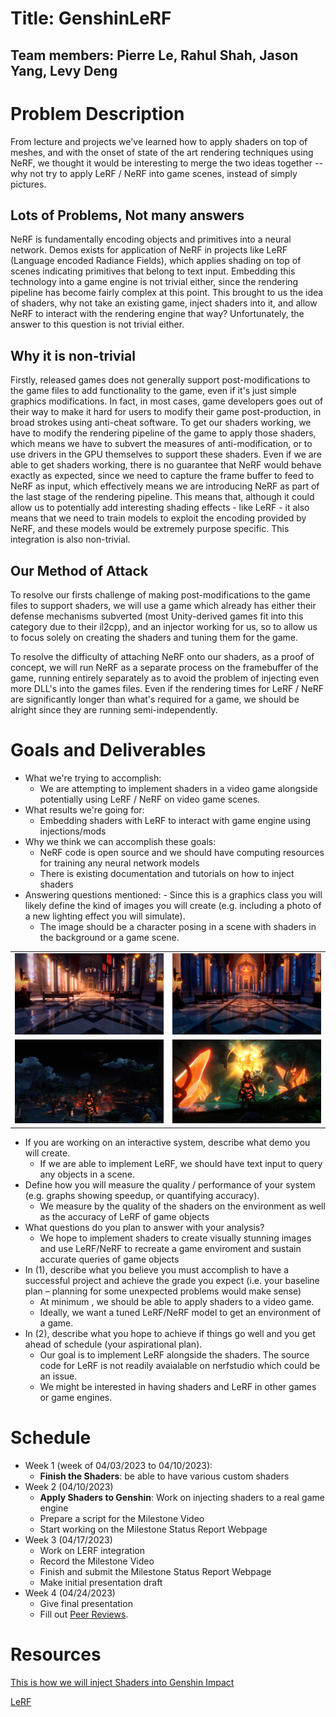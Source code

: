 # **Title:** GenshinLeRF

## **Team members:** Pierre Le, Rahul Shah, Jason Yang, Levy Deng


# Problem Description
From lecture and projects we've learned how to apply shaders on top of meshes, and with the onset of state of the art rendering techniques using NeRF, we thought it would be interesting to merge the two ideas together -- why not try to apply LeRF / NeRF into game scenes, instead of simply pictures.


## Lots of Problems, Not many answers
NeRF is fundamentally encoding objects and primitives into a neural network. Demos exists for application of NeRF in projects like LeRF (Language encoded Radiance Fields), which applies shading on top of scenes indicating primitives that belong to text input. Embedding this technology into a game engine is not trivial either, since the rendering pipeline has become fairly complex at this point. This brought to us the idea of shaders, why not take an existing game, inject shaders into it, and allow NeRF to interact with the rendering engine that way? Unfortunately, the answer to this question is not trivial either.


## Why it is non-trivial

Firstly, released games does not generally support post-modifications to the game files to add functionality to the game, even if it's just simple graphics modifications. In fact, in most cases, game developers goes out of their way to make it hard for users to modify their game post-production, in broad strokes using anti-cheat software. To get our shaders working, we have to modify the rendering pipeline of the game to apply those shaders, which means we have to subvert the measures of anti-modification, or to use drivers in the GPU themselves to support these shaders.
Even if we are able to get shaders working, there is no guarantee that NeRF would behave exactly as expected, since we need to capture the frame buffer to feed to NeRF as input, which effectively means we are introducing NeRF as part of the last stage of the rendering pipeline. This means that, although it could allow us to potentially add interesting shading effects - like LeRF - it also means that we need to train models to exploit the encoding provided by NeRF, and these models would be extremely purpose specific. This integration is also non-trivial.

## Our Method of Attack

To resolve our firsts challenge of making post-modifications to the game files to support shaders, we will use a game which already has either their defense mechanisms subverted (most Unity-derived games fit into this category due to their il2cpp), and an injector working for us, so to allow us to focus solely on creating the shaders and tuning them for the game.

To resolve the difficulty of attaching NeRF onto our shaders, as a proof of concept, we will run NeRF as a separate process on the framebuffer of the game, running entirely separately as to avoid the problem of injecting even more DLL's into the games files. Even if the rendering times for LeRF / NeRF are significantly longer than what's required for a game, we should be alright since they are running semi-independently.


# Goals and Deliverables
- What we're trying to accomplish:
  - We are attempting to implement shaders in a video game alongside potentially using LeRF / NeRF on video game scenes. 
- What results we're going for:
    - Embedding shaders with LeRF to interact with game engine using injections/mods
- Why we think we can accomplish these goals:
    - NeRF code is open source and we should have computing resources for training any neural network models
    - There is existing documentation and tutorials on how to inject shaders 
- Answering questions mentioned: - Since this is a graphics class you will likely define the kind of images you will create (e.g. including a photo of a new lighting effect you will simulate).
    - The image should be a character posing in a scene with shaders in the background or a game scene.
<table>
  <tr>
    <td> <img src="images/1.png" ></td>
    <td><img src="images/2.png" > </td>
   </tr> 
   <tr>
      <td><img src="images/3.png"></td>
      <td><img src="images/4.png">
  </td>
  </tr>
</table>

- If you are working on an interactive system, describe what demo you will create.
    - If we are able to implement LeRF, we should have text input to query any objects in a scene.
- Define how you will measure the quality / performance of your system (e.g. graphs showing speedup, or quantifying accuracy).
    - We measure by the quality of the shaders on the environment as well as the accuracy of LeRF of game objects
- What questions do you plan to answer with your analysis?
    - We hope to implement shaders to create visually stunning images and use LeRF/NeRF to recreate a game enviroment and sustain accurate queries of game objects
- In (1), describe what you believe you must accomplish to have a successful project and achieve the grade you expect (i.e. your baseline plan – planning for some unexpected problems would make sense)
    - At minimum , we should be able to apply shaders to a video game. 
    - Ideally, we want a tuned LeRF/NeRF model to get an environment of a game.
- In (2), describe what you hope to achieve if things go well and you get ahead of schedule (your aspirational plan).
    - Our goal is to implement LeRF alongside the shaders. The source code for LeRF is not readily avaialable on nerfstudio which could be an issue.
    - We might be interested in having shaders and LeRF in other games or game engines.


# Schedule
- Week 1 (week of 04/03/2023 to 04/10/2023):
  - **Finish the Shaders**: be able to have various custom shaders
- Week 2 (04/10/2023)
  - **Apply Shaders to Genshin**: Work on injecting shaders to a real game engine
  - Prepare a script for the Milestone Video
  - Start working on the Milestone Status Report Webpage
- Week 3 (04/17/2023)
  - Work on LERF integration
  - Record the Milestone Video
  - Finish and submit the Milestone Status Report Webpage
  - Make initial presentation draft
- Week 4 (04/24/2023)
  - Give final presentation
  - Fill out [Peer Reviews](https://forms.gle/3HUE1mw6CSf8JkJY8).


# Resources
<!-- Pls put a line between citations -->
[This is how we will inject Shaders into Genshin Impact](https://github.com/sefinek24/Genshin-Impact-ReShade)

[LeRF](https://www.lerf.io/)



